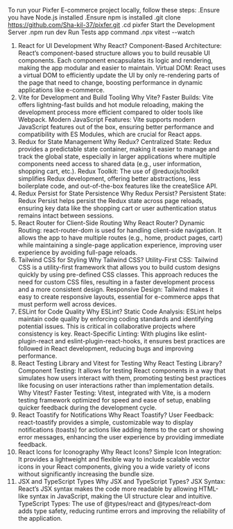 To run your Pixfer E-commerce project locally, follow these steps:
.Ensure you have Node.js installed
.Ensure npm is installed
.git clone https://github.com/Sha-kil-37/pixfer.git
.cd pixfer
Start the Development Server
.npm run dev
Run Tests app command
.npx vitest --watch
1. React for UI Development
Why React?
Component-Based Architecture: React’s component-based structure allows you to build reusable UI components. Each component encapsulates its logic and rendering, making the app modular and easier to maintain.
Virtual DOM: React uses a virtual DOM to efficiently update the UI by only re-rendering parts of the page that need to change, boosting performance in dynamic applications like e-commerce.
2. Vite for Development and Build Tooling
Why Vite?
Faster Builds: Vite offers lightning-fast builds and hot module reloading, making the development process more efficient compared to older tools like Webpack.
Modern JavaScript Features: Vite supports modern JavaScript features out of the box, ensuring better performance and compatibility with ES Modules, which are crucial for React apps.
3. Redux for State Management
Why Redux?
Centralized State: Redux provides a predictable state container, making it easier to manage and track the global state, especially in larger applications where multiple components need access to shared data (e.g., user information, shopping cart, etc.).
Redux Toolkit: The use of @reduxjs/toolkit simplifies Redux development, offering better abstractions, less boilerplate code, and out-of-the-box features like the createSlice API.
4. Redux Persist for State Persistence
Why Redux Persist?
Persistent State: Redux Persist helps persist the Redux state across page reloads, ensuring key data like the shopping cart or user authentication status remains intact between sessions.
5. React Router for Client-Side Routing
Why React Router?
Dynamic Routing: react-router-dom is used for handling client-side navigation. It allows the app to have multiple routes (e.g., home, product pages, cart) while maintaining a single-page application experience, improving user experience by avoiding full-page reloads.
6. Tailwind CSS for Styling
Why Tailwind CSS?
Utility-First CSS: Tailwind CSS is a utility-first framework that allows you to build custom designs quickly by using pre-defined CSS classes. This approach reduces the need for custom CSS files, resulting in a faster development process and a more consistent design.
Responsive Design: Tailwind makes it easy to create responsive layouts, essential for e-commerce apps that must perform well across devices.
7. ESLint for Code Quality
Why ESLint?
Static Code Analysis: ESLint helps maintain code quality by enforcing coding standards and identifying potential issues. This is critical in collaborative projects where consistency is key.
React-Specific Linting: With plugins like eslint-plugin-react and eslint-plugin-react-hooks, it ensures best practices are followed in React development, reducing bugs and improving performance.
8. React Testing Library and Vitest for Testing
Why React Testing Library?
Component Testing: It allows for testing React components in a way that simulates how users interact with them, promoting testing best practices like focusing on user interactions rather than implementation details.
Why Vitest?
Faster Testing: Vitest, integrated with Vite, is a modern testing framework optimized for speed and ease of setup, enabling quicker feedback during the development cycle.
9. React Toastify for Notifications
Why React Toastify?
User Feedback: react-toastify provides a simple, customizable way to display notifications (toasts) for actions like adding items to the cart or showing error messages, enhancing the user experience by providing immediate feedback.
10. React Icons for Iconography
Why React Icons?
Simple Icon Integration: It provides a lightweight and flexible way to include scalable vector icons in your React components, giving you a wide variety of icons without significantly increasing the bundle size.
11. JSX and TypeScript Types
Why JSX and TypeScript Types?
JSX Syntax: React’s JSX syntax makes the code more readable by allowing HTML-like syntax in JavaScript, making the UI structure clear and intuitive.
TypeScript Types: The use of @types/react and @types/react-dom adds type safety, reducing runtime errors and improving the reliability of the application.

 
